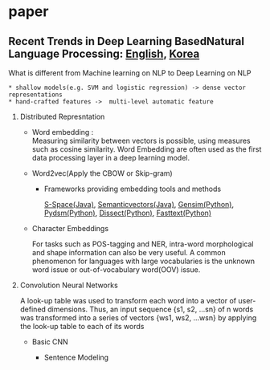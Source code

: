 # paper

## Recent Trends in Deep Learning BasedNatural Language Processing: [English](https://arxiv.org/pdf/1708.02709.pdf), [Korea](https://ratsgo.github.io/natural%20language%20processing/2017/08/16/deepNLP/)

What is different from Machine learning on NLP to Deep Learning on NLP

    * shallow models(e.g. SVM and logistic regression) -> dense vector representations
    * hand-crafted features ->  multi-level automatic feature


1. Distributed Represntation
    * Word embedding :  
        Measuring similarity between vectors is possible, using measures such as cosine similarity. 
        Word Embedding are often used as the first data processing layer in a deep learning model.
    * Word2vec(Apply the CBOW or Skip-gram)
        
        * Frameworks providing embedding tools and methods
        
          [S-Space(Java)](https://github.com/fozziethebeat/S-Space), 
          [Semanticvectors(Java)](https://github.com/semanticvectors/), 
          [Gensim(Python)](https://radimrehurek.com/gensim/), 
          [Pydsm(Python)](https://github.com/jimmycallin/pydsm/), 
          [Dissect(Python)](http://clic.cimec.unitn.it/composes/toolkit/), 
          [Fasttext(Python)](https://fasttext.cc/)
          
    * Character Embeddings
         
        For tasks such as POS-tagging and NER, intra-word morphological and shape information can also be very useful. A common phenomenon for languages with large vocabularies is the unknown word issue or out-of-vocabulary word(OOV)
issue.

2. Convolution Neural Networks

   A look-up table was used to transform each word into a vector of user-defined dimensions. Thus, an input sequence {s1, s2, ...sn} of n words was transformed into a series of vectors {ws1, ws2, ...wsn} by applying the look-up table to each of its words
 
   * Basic CNN
      
      * Sentence Modeling

